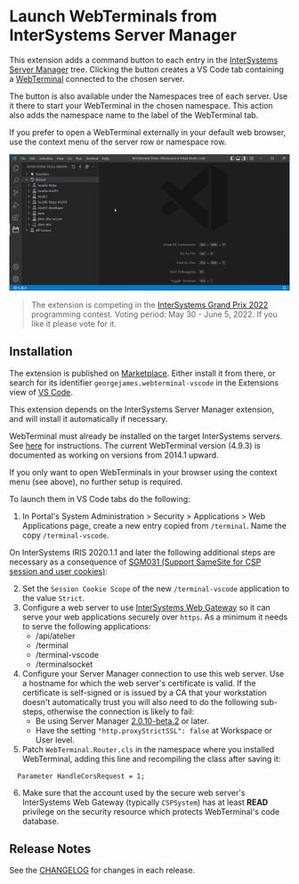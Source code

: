 
# Launch WebTerminals from InterSystems Server Manager

This extension adds a command button to each entry in the [InterSystems Server Manager](https://marketplace.visualstudio.com/items?itemName=intersystems-community.servermanager) tree. Clicking the button creates a VS Code tab containing a [WebTerminal](https://openexchange.intersystems.com/package/WebTerminal) connected to the chosen server.

The button is also available under the Namespaces tree of each server. Use it there to start your WebTerminal in the chosen namespace. This action also adds the namespace name to the label of the WebTerminal tab.

 If you prefer to open a WebTerminal externally in your default web browser, use the context menu of the server row or namespace row.

 ![Server Manager tree](images/README/demo1.gif)

 > The extension is competing in the [InterSystems Grand Prix 2022](https://openexchange.intersystems.com/contest/23) programming contest. Voting period: May 30 - June 5, 2022. If you like it please vote for it.

## Installation

The extension is published on [Marketplace](https://marketplace.visualstudio.com/items?itemName=georgejames.webterminal-vscode). Either install it from there, or search for its identifier `georgejames.webterminal-vscode` in the Extensions view of [VS Code](https://code.visualstudio.com/Download).

This extension depends on the InterSystems Server Manager extension, and will install it automatically if necessary.

WebTerminal must already be installed on the target InterSystems servers. See [here](https://intersystems-community.github.io/webterminal/#downloads) for instructions. The current WebTerminal version (4.9.3) is documented as working on versions from 2014.1 upward.

If you only want to open WebTerminals in your browser using the context menu (see above), no further setup is required.

To launch them in VS Code tabs do the following:

1. In Portal's System Administration > Security > Applications > Web Applications page, create a new entry copied from `/terminal`. Name the copy `/terminal-vscode`.

On InterSystems IRIS 2020.1.1 and later the following additional steps are necessary as a consequence of [SGM031 (Support SameSite for CSP session and user cookies)](https://docs.intersystems.com/iris20201/csp/docbook/relnotes/index.html#Changes_2020.1.1_UpgradeChecklist_SGM031):

2. Set the `Session Cookie Scope` of the new `/terminal-vscode` application to the value `Strict`.
3. Configure a web server to use [InterSystems Web Gateway](https://docs.intersystems.com/iris20212/csp/docbook/DocBook.UI.Page.cls?KEY=GCGI_intro) so it can serve your web applications securely over `https`. As a minimum it needs to serve the following applications:
   - /api/atelier
   - /terminal
   - /terminal-vscode
   - /terminalsocket
4. Configure your Server Manager connection to use this web server. Use a hostname for which the web server's certificate is valid. If the certificate is self-signed or is issued by a CA that your workstation doesn't automatically trust you will also need to do the following sub-steps, otherwise the connection is likely to fail:
   - Be using Server Manager [2.0.10-beta.2](https://github.com/intersystems-community/intersystems-servermanager/releases/download/v2.0.10-beta.2/servermanager-2.0.10-beta.2.vsix) or later.
   - Have the setting `"http.proxyStrictSSL": false` at Workspace or User level.
5. Patch `WebTerminal.Router.cls` in the namespace where you installed WebTerminal, adding this line and recompiling the class after saving it:
```
  Parameter HandleCorsRequest = 1;
```
6. Make sure that the account used by the secure web server's InterSystems Web Gateway (typically `CSPSystem`) has at least **READ** privilege on the security resource which protects WebTerminal's code database.
  
## Release Notes

See the [CHANGELOG](https://marketplace.visualstudio.com/items/georgejames.webterminal-vscode/changelog) for changes in each release.

